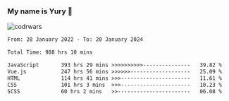 ### My name is Yury 👋 
![codrwars](https://www.codewars.com/users/litury/badges/micro) 


<!--START_SECTION:waka-->

```txt
From: 28 January 2022 - To: 20 January 2024

Total Time: 988 hrs 10 mins

JavaScript       393 hrs 29 mins >>>>>>>>>>---------------   39.82 %
Vue.js           247 hrs 56 mins >>>>>>-------------------   25.09 %
HTML             114 hrs 41 mins >>>----------------------   11.61 %
CSS              101 hrs 3 mins  >>>----------------------   10.23 %
SCSS             60 hrs 2 mins   >>-----------------------   06.08 %
```

<!--END_SECTION:waka-->

